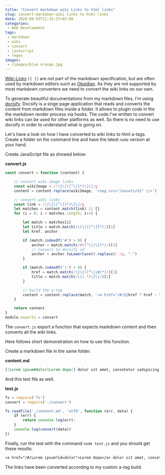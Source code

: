 ```yaml
---
title: "Convert markdown wiki Links to html links"
slug: convert-markdown-wiki-links-to-html-links
date: 2020-09-03T11:35:27+02:00
categories:
 - Web Development
tags:
 - markdown
 - wiki
 - convert
 - javascript
 - regex
images:
 - /images/blue orange.jpg
---
```


[Wiki-Links](https://de.wikipedia.org/wiki/Hilfe:Links) `[[ ]]` are not part of the markdown specification, but are often used by markdown editors such as [Obsidian](https://obsidian.md/). As they are not supported by most markdown converters we need to convert the wiki links on our own.
<!--more-->

To generate beautiful documentations from my markdown files, I'm using [docsify](docsify.js.org/). Docsify is a singe page application that reads and converts the content from markdown files inside a folder. It allows to plugin code in the the markdown render process via hooks. The code I've written to convert wiki links can be used for other platforms as well. So there is no need to use docsify in order to understand what is going on.

Let's have a look on how I have converted to wiki links to html a-tags. Create a folder on the command line and have the latest `node` version at your hand.

Create JavaScript file as showed below:

**convert.js**

```js
const convert = function (content) {

    // convert wiki image links
    const wikiImage = /!\[\[([^\]]*)\]\]/g
    content = content.replace(wikiImage, '<img src="/assets/$1" \/>')

    // convert wiki links
    const link = /\[\[([^\]]*)\]\]/g
    let matches = content.match(link) || []
    for (i = 0; i < matches.length; i++) {

        let match = matches[i]
        let title = match.match(/\[\[([^\]]*)/)[1]
        let href, anchor

        if (match.indexOf('#') > 0) {
            anchor = match.match(/#([^\||\]]*)/)[1]
            // Convert to docsify id
            anchor = anchor.toLowerCase().replace(/ /g, "-")
        }

        if (match.indexOf('|') > 0) {
            href = match.match(/\[\[([^\||#]*)/)[1]
            title = match.match(/\|(.*)\]\]/)[1]
        }

        // build the a-tag
        content = content.replace(match, `<a href="/#/${href ? href : title}${anchor ? ('?id=' + anchor) : ''}">${title}</a>`)
    }

    return content
}
module.exports = convert
```

The `convert.js` export a function that expects markdown content and then converts all the wiki links.

Here follows short demonstration on how to use this function.

Create a markdown file in the same folder.

**content.md**

```md
[[Lorem ipsum#dolor|Lorem dope]] dolor sit amet, consetetur sadipscing elitr, sed diam nonumy eirmod tempor invidunt ut labore et dolore magna aliquyam erat, sed diam voluptua. At vero eos et accusam et justo duo dolores et ea rebum. Stet clita kasd gubergren, no sea takimata sanctus est [[Lorem ipsum]] dolor sit amet. Lorem ipsum dolor sit amet, consetetur sadipscing elitr, sed diam nonumy eirmod tempor invidunt ut labore et [[dolore|lorem]] magna aliquyam erat, sed diam voluptua. At vero eos et accusam et justo duo dolores et ea rebum. Stet clita kasd gubergren, no sea takimata sanctus est [[#dolor|Lorem]] ipsum dolor sit amet.
```

And this test file as well.

**test.js**

```js
fs = require('fs')
convert = require('./convert')

fs.readFile('./content.md', 'utf8', function (err, data) {
    if (err) {
        return console.log(err);
    }
    console.log(convert(data))
})

```

Finally, run the test with the command `node test.js` and you should get these results:

```txt
<a href="/#/Lorem ipsum?id=dolor">Lorem dope</a> dolor sit amet, consetetur sadipscing elitr, sed diam nonumy eirmod tempor invidunt ut labore et dolore magna aliquyam erat, sed diam voluptua. At vero eos et accusam et justo duo dolores et ea rebum. Stet clita kasd gubergren, no sea takimata sanctus est <a href="/#/Lorem ipsum">Lorem ipsum</a> dolor sit amet. Lorem ipsum dolor sit amet, consetetur sadipscing elitr, sed diam nonumy eirmod tempor invidunt ut labore et <a href="/#/dolore">lorem</a> magna aliquyam erat, sed diam voluptua. At vero eos et accusam et justo duo dolores et ea rebum. Stet clita kasd gubergren, no sea takimata sanctus est <a href="/#/Lorem?id=dolor">Lorem</a> ipsum dolor sit amet.
```

The links have been converted according to my custom a-tag build.
